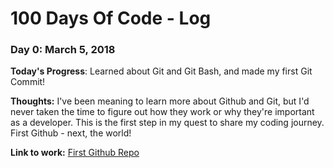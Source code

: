 # 100 Days Of Code - Log

### Day 0: March 5, 2018

**Today's Progress**: Learned about Git and Git Bash, and made my first Git Commit!

**Thoughts:** I've been meaning to learn more about Github and Git, but I'd never taken the time to figure out how they work or why they're important as a developer. This is the first step in my quest to share my coding journey. First Github - next, the world!

**Link to work:** [First Github Repo](https://github.com/emilyrhanka/myappsample)
